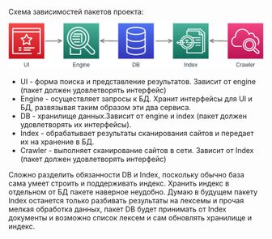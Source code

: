 Схема зависимостей пакетов проекта:  

![topology](topology.png?raw=true)

- UI - форма поиска и представление результатов. Зависит от engine (пакет должен удовлетворять интерфейс)  
- Engine - осуществляет запросы к БД. Хранит интерфейсы для UI и БД, развязывая таким образом эти два сервиса.  
- DB - хранилище данных.Зависит от engine и index (пакет должен удовлетворять их интерфейсы).  
- Index - обрабатывает результаты сканирования сайтов и передает их на хранение в БД.  
- Crawler - выполняет сканирование сайтов в сети. Зависит от Index (пакет должен удовлетворять интерфейс)  

Сложно разделить обязанности DB и Index, поскольку обычно база сама умеет строить и поддерживать индекс. Хранить индекс в отдельном от БД пакете наверное неудобно. Думаю в будущем пакету Index останется только разбивать результаты на лексемы и прочая мелкая обработка данных, пакет DB будет принимать от Index документы и возможно список лексем и сам обновлять хранилище и индекс.
